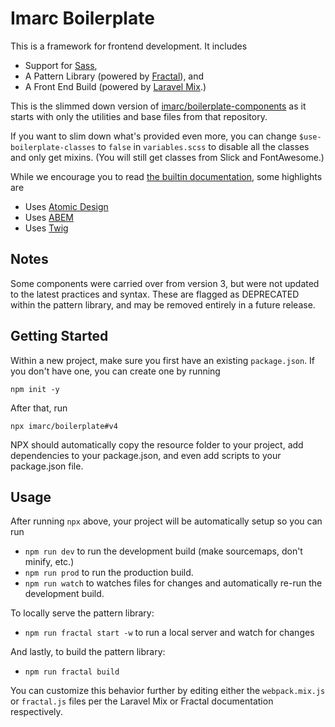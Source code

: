 Imarc Boilerplate
=================

This is a framework for frontend development. It includes

* Support for [Sass](https://sass-lang.com/),
* A Pattern Library (powered by [Fractal](https://fractal.build/)), and
* A Front End Build (powered by [Laravel Mix](https://laravel-mix.com/).)

This is the slimmed down version of [imarc/boilerplate-components](https://github.com/imarc/boilerplate-components) as it starts with only the utilities and base files from that repository.

If you want to slim down what's provided even more, you can change `$use-boilerplate-classes` to `false` in `variables.scss` to disable all the classes and only get mixins. (You will still get classes from Slick and FontAwesome.)

While we encourage you to read [the builtin documentation](https://imarc.github.io/boilerplate-components/pattern-library/), some highlights are

* Uses [Atomic Design](http://atomicdesign.bradfrost.com/)
* Uses [ABEM](https://css-tricks.com/abem-useful-adaptation-bem/)
* Uses [Twig](https://github.com/twigjs/twig.js)


Notes
-----

Some components were carried over from version 3, but were not updated to the latest practices and syntax. These are flagged as DEPRECATED within the pattern library, and may be removed entirely in a future release.


Getting Started
---------------

Within a new project, make sure you first have an existing `package.json`. If you don't have one, you can create one by running

```
npm init -y
```

After that, run

```
npx imarc/boilerplate#v4
```

NPX should automatically copy the resource folder to your project, add dependencies to your package.json, and even add scripts to your package.json file.



Usage
-----

After running `npx` above, your project will be automatically setup so you can run

* `npm run dev` to run the development build (make sourcemaps, don't minify, etc.)
* `npm run prod` to run the production build.
* `npm run watch` to watches files for changes and automatically re-run the development build.

To locally serve the pattern library:

* `npm run fractal start -w` to run a local server and watch for changes

And lastly, to build the pattern library:

* `npm run fractal build`

You can customize this behavior further by editing either the `webpack.mix.js` or `fractal.js` files per the Laravel Mix or Fractal documentation respectively.

